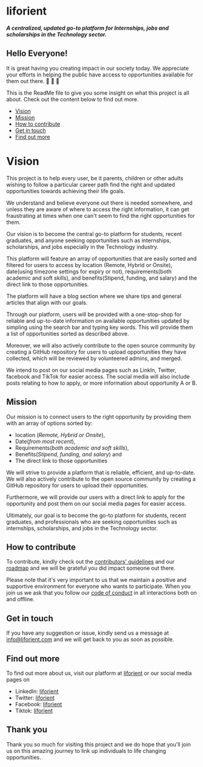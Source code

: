 # liforient

***A centralized, updated go-to platform for Internships, jobs and scholarships in the Technology sector.***  

## Hello Everyone!

It is great having you creating impact in our society today. We appreciate your efforts in helping the public have access to opportunities available for them out there. 🤗 🤗 🤗 

This is the ReadMe file to give you some insight on what this project is all about. Check out the content below to find out more.

* [Vision](#Vision)
* [Mission](#Mission)
* [How to contribute](#How-to-contribute)
* [Get in touch](#Get-in-touch) 
* [Find out more](#Find-out-more)


# Vision 
This project is to help every user, be it parents, children or other adults wishing to follow a particular career path find the right and updated opportunities towards achieving their life goals.

We understand and believe everyone out there is needed somewhere, and unless they are aware of where to access the right information, it can get fraustrating at times when one can't seem to find the right opportunities for them.

Our vision is to become the central go-to platform for students, recent graduates, and anyone seeking opportunities such as internships, scholarships, and jobs especially in the Technology industry. 

This platform will feature an array of opportunities that are easily sorted and filtered for users to access by location (Remote, Hybrid or Onsite), date(using timezone settings for expiry or not), requirements(both academic and soft skills), and benefits(Stipend, funding, and salary) and the direct link to those opportunities.

The platform will have a blog section where we share tips and general articles that align with our goals.

Through our platform, users will be provided with a one-stop-shop for reliable and up-to-date information on available opportunities updated by simpling using the search bar and typing key words. This will provide them a list of opportunities sorted as described above.

Moreover, we will also actively contribute to the open source community by creating a GitHub repository for users to upload opportunities they have collected, which will be reviewed by volunteered admins, and merged. 

We intend to post on our social media pages such as LinkIn, Twitter, facebook and TikTok for easier access. The social media will also include posts relating to how to apply, or more information about opportunity A or B. 

## Mission

Our mission is to connect users to the right opportunity by providing them with an array of options sorted by:

* location (*Remote, Hybrid or Onsite*), 
* Date(*from most recent*), 
* Requirements(*both academic and soft skills*), 
* Benefits(*Stipend, funding, and salary*) and 
* The direct link to those opportunities

We will strive to provide a platform that is reliable, efficient, and up-to-date. We will also actively contribute to the open source community by creating a GitHub repository for users to upload their opportunities. 

Furthermore, we will provide our users with a direct link to apply for the opportunity and post them on our social media pages for easier access. 

Ultimately, our goal is to become the go-to platform for students, recent graduates, and professionals who are seeking opportunities such as internships, scholarships, and jobs in the Technology sector.

## How to contribute

To contribute, kindly check out the [contributors' guidelines](https://github.com/PetraAG/liforient/blob/main/Contributing.md) and our [roadmap](https://www.figma.com/file/KEwqYLPUAw7AAZW3wIn2lz/Liforient-roadmap?type=design&node-id=0-1) and we will be grateful you did impact someone out there. 

Please note that it's very important to us that we maintain a positive and supportive environment for everyone who wants to participate. When you join us we ask that you follow our [code of conduct](CODE_OF_CONDUCT.md) in all interactions both on and offline.

## Get in touch

If you have any suggestion or issue, kindly send us a message at info@liforient.com and we will get back to you as soon as possible.

## Find out more

To find out more about us, visit our platform at [liforient](liforient.com) or our social media pages on
* LinkedIn: [liforient](https://linkedin/in/liforient.com)
* Twitter: [liforient](https://linkedin/in/liforient.com)
* Facebook: [liforient](https://linkedin/in/liforient.com)
* Tiktok: [liforient](https://linkedin/in/liforient.com)

## Thank you

Thank you so much for visiting this project and we do hope that you'll join us on this amazing journey to link up individuals to life changing opportunities.

